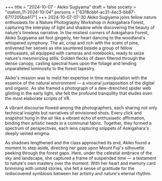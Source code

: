 +++
title = "2024-10-07 - Akiko Sugiyama"
draft = false
society = "station_11-2024-10-04"
persons = ["6318cbbf-ac31-4ec3-bb87-6717205ba417"]
+++
2024-10-07-07-30
Akiko Sugiyama joins fellow nature enthusiasts for a Nature Photography Workshop in Aokigahara Forest, capturing the interplay of light and shadow while discovering the beauty of nature's timeless narrative.
In the mistiest corners of Aokigahara Forest, Akiko Sugiyama set foot gingerly, her heart dancing to the woodland's whispered symphony. The air, crisp and rich with the scent of pine, enlivened her senses as she sauntered beside a group of fellow enthusiasts, all equipped with cameras and notebooks, ready to seize nature's mesmerizing stills. Golden flecks of dawn filtered through the dense canopy, casting spectral hues upon the foliage and lending unparalleled luminosity to the forest tapestry.

Akiko's mission was to meld her expertise in time manipulation with the essence of the natural environment — a visceral juxtaposition of the digital and organic. As she framed a photograph of a dew-drenched spider web glinting in the early light, she felt the profound tranquility that eludes even the most elaborate scripts of VR.

A vibrant discourse flowed among the photographers, each sharing not only technical insights but narratives of envisioned shots. Every click and snapshot hung in the air like a vibrant echo of enthusiastic affirmation, binding their artistic needs in a communal fabric. Together, they formed a spectrum of perspectives, each lens capturing snippets of Aokigahara's deeply veined enigma.

As shadows lengthened and the class approached its end, Akiko found a moment to step aside, directing her gaze upon Mount Fuji's silhouette peeking through the forest gaps. Here, under the celestial embrace of the sky and landscape, she captured a frame of suspended time — a testament to nature's own mastery over the moment. With her heart and memory card brimming with untold stories, she felt a sense of gratitude for the rediscovered symbiosis between her artistry and nature's eternal rhythm.
